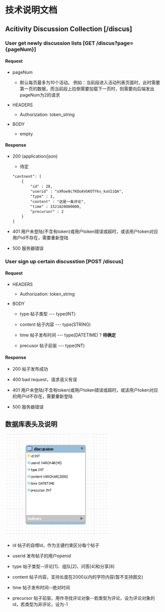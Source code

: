 # 技术说明文档

## Acitivity Discussion Collection [/discus]

### User get newly discussion lists [GET /discus?page={pageNum}]

#### Request

- pageNum

  - 默认每页最多为10个活动。
    例如：当前段进入活动列表页面时，此时需要第一页的数据，而当前段上拉倒需要加载下一页时，则需要向后端发出pageNum为2的请求

- HEADERS

  - Authorization: token_string

- BODY

  - empty

#### Response

- 200 (application/json)

  - 待定

  ```
  "contnent": [
      {
          "id" : 28,
          "userid" : "oXRoe0c7KDoAVGKOTYks_kaV2iQA",
          "type" : 1,
          "content" : "这是一条评论",
          "time" : 1521820800000,
          "precursor" : 2
      }
  ]
  ```

- 401
  用户未登陆(不含有token)或用户token错误或超时，或该用户token对应用户id不存在，需要重新登陆

- 500
  服务器错误

### User sign up certain discusstion [POST /discus]

#### Request

- HEADERS

  - Authorization: token_string

- BODY

  - type
    帖子类型 --- type(INT)

  - content
    帖子内容 --- type(STRING)

  - time
    帖子发布时间 --- type(DATETIME) ? **待确定**

  - precusor
    帖子前驱 --- type(INT)

#### Response

- 200
  帖子发布成功

- 400
  bad request，请求语义有误

- 401
  用户未登陆(不含有token)或用户token错误或超时，或该用户token对应的用户id不存在，需要重新登陆

- 500
  服务器错误

## 数据库表头及说明

![数据库字段及类型](./activity-discussion-database.png)

- id
  帖子的自增id，作为主键约束区分每个帖子

- userid
  发布帖子的用户openid

- type
  帖子类型--评论[1]、组队[2]、问答[4]和分享[8]

- content
  帖子内容，支持长度在2000以内的字符内容(暂不支持图文)

- time
  帖子发布时间--绝对时间

- precursor
  帖子前驱，用作寻找评论对象--若类型为评论，设为评论对象的id，若类型为非评论，设为-1